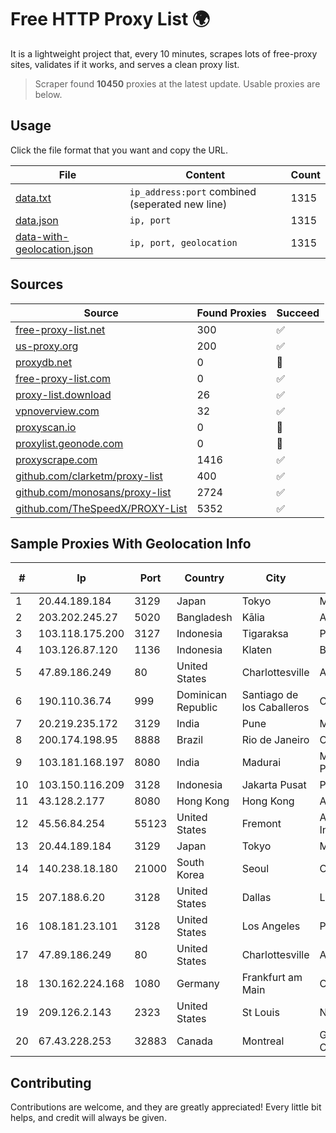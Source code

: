 
# Free HTTP Proxy List 🌍

It is a lightweight project that, every 10 minutes, scrapes lots of free-proxy sites, validates if it works, and serves a clean proxy list.


> Scraper found **10450** proxies at the latest update. Usable proxies are below.

## Usage

Click the file format that you want and copy the URL.


|File|Content|Count|
|----|-------|-----|
|[data.txt](https://raw.githubusercontent.com/themiralay/Proxy-List-World/master/data.txt)|`ip_address:port` combined (seperated new line)|1315|
|[data.json](https://raw.githubusercontent.com/themiralay/Proxy-List-World/master/data.json)|`ip, port`|1315|
|[data-with-geolocation.json](https://raw.githubusercontent.com/themiralay/Proxy-List-World/master/data-with-geolocation.json)|`ip, port, geolocation`|1315|

## Sources

|Source|Found Proxies|Succeed|
|------|-------------|-------|
|[free-proxy-list.net](https://free-proxy-list.net)|300|✅|
|[us-proxy.org](https://www.us-proxy.org)|200|✅|
|[proxydb.net](http://proxydb.net)|0|🚫|
|[free-proxy-list.com](https://free-proxy-list.com/?page=&port=&type%5B%5D=http&type%5B%5D=https&up_time=0&search=Search)|0|✅|
|[proxy-list.download](https://www.proxy-list.download/HTTP)|26|✅|
|[vpnoverview.com](https://vpnoverview.com/privacy/anonymous-browsing/free-proxy-servers)|32|✅|
|[proxyscan.io](https://www.proxyscan.io)|0|🚫|
|[proxylist.geonode.com](https://proxylist.geonode.com/api/proxy-list?limit=300&page=1&sort_by=lastChecked&sort_type=desc&protocols=http,https)|0|🚫|
|[proxyscrape.com](https://api.proxyscrape.com/v2/?request=displayproxies&protocol=http&timeout=10000&country=all&ssl=all&anonymity=all)|1416|✅|
|[github.com/clarketm/proxy-list](https://raw.githubusercontent.com/clarketm/proxy-list/master/proxy-list-raw.txt)|400|✅|
|[github.com/monosans/proxy-list](https://raw.githubusercontent.com/monosans/proxy-list/main/proxies/http.txt)|2724|✅|
|[github.com/TheSpeedX/PROXY-List](https://raw.githubusercontent.com/TheSpeedX/PROXY-List/master/http.txt)|5352|✅|


## Sample Proxies With Geolocation Info

|#|Ip|Port|Country|City|Internet Service Provider|
|-|--|----|-------|----|-------------------------|
|1|20.44.189.184|3129|Japan|Tokyo|Microsoft Corporation|
|2|203.202.245.27|5020|Bangladesh|Kālia|Aamra Networks Limited|
|3|103.118.175.200|3127|Indonesia|Tigaraksa|PT Perwira Media Solusi|
|4|103.126.87.120|1136|Indonesia|Klaten|BINTANGPERKASAORION|
|5|47.89.186.249|80|United States|Charlottesville|Alibaba.com LLC|
|6|190.110.36.74|999|Dominican Republic|Santiago de los Caballeros|Centric Mobility|
|7|20.219.235.172|3129|India|Pune|Microsoft Corporation|
|8|200.174.198.95|8888|Brazil|Rio de Janeiro|Claro S.A|
|9|103.181.168.197|8080|India|Madurai|Mrkr Communications Private Limited|
|10|103.150.116.209|3128|Indonesia|Jakarta Pusat|PT Biznet Gio Nusantara|
|11|43.128.2.177|8080|Hong Kong|Hong Kong|Aceville Pte.ltd|
|12|45.56.84.254|55123|United States|Fremont|Akamai Technologies, Inc.|
|13|20.44.189.184|3129|Japan|Tokyo|Microsoft Corporation|
|14|140.238.18.180|21000|South Korea|Seoul|Oracle Corporation|
|15|207.188.6.20|3128|United States|Dallas|Latitude.sh|
|16|108.181.23.101|3128|United States|Los Angeles|Psychz Networks|
|17|47.89.186.249|80|United States|Charlottesville|Alibaba.com LLC|
|18|130.162.224.168|1080|Germany|Frankfurt am Main|Oracle Corporation|
|19|209.126.2.143|2323|United States|St Louis|Nubes, LLC|
|20|67.43.228.253|32883|Canada|Montreal|GloboTech Communications|



## Contributing

Contributions are welcome, and they are greatly appreciated! Every
little bit helps, and credit will always be given.

